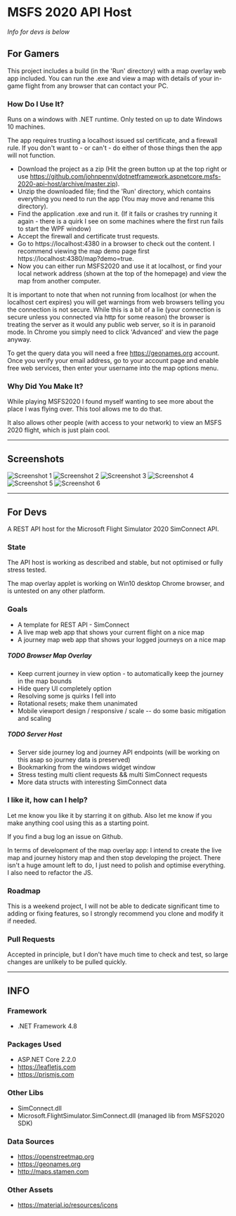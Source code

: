 # MSFS 2020 API Host
*Info for devs is below*

## For Gamers
This project includes a build (in the 'Run' directory) with a map overlay web app included. You can run the .exe and view a map with details of your in-game flight from any browser that can contact your PC.

### How Do I Use It?

Runs on a windows with .NET runtime. Only tested on up to date Windows 10 machines.

The app requires trusting a localhost issued ssl certificate, and a firewall rule. If you don't want to - or can't - do either of those things then the app will not function.

* Download the project as a zip (Hit the green button up at the top right or use https://github.com/johnpenny/dotnetframework.aspnetcore.msfs-2020-api-host/archive/master.zip).
* Unzip the downloaded file; find the 'Run' directory, which contains everything you need to run the app (You may move and rename this directory).
* Find the application .exe and run it. (If it fails or crashes try running it again - there is a quirk I see on some machines where the first run fails to start the WPF window)
* Accept the firewall and certificate trust requests.
* Go to https://localhost:4380 in a browser to check out the content. I recommend viewing the map demo page first https://localhost:4380/map?demo=true.
* Now you can either run MSFS2020 and use it at localhost, or find your local network address (shown at the top of the homepage) and view the map from another computer.

It is important to note that when not running from localhost (or when the localhost cert expires) you will get warnings from web browsers telling you the connection is not secure.
While this is a bit of a lie (your connection is secure unless you connected via http for some reason) the browser is treating the server as it would any public web server, so it is in paranoid mode.
In Chrome you simply need to click 'Advanced' and view the page anyway.

To get the query data you will need a free https://geonames.org account. Once you verify your email address, go to your account page and enable free web services, then enter your username into the map options menu.

### Why Did You Make It?
While playing MSFS2020 I found myself wanting to see more about the place I was flying over. This tool allows me to do that.

It also allows other people (with access to your network) to view an MSFS 2020 flight, which is just plain cool.

---

## Screenshots

![Screenshot 1](../promo/Promo/Screenshots/1.png?raw=true)
![Screenshot 2](../promo/Promo/Screenshots/2.png?raw=true)
![Screenshot 3](../promo/Promo/Screenshots/3.png?raw=true)
![Screenshot 4](../promo/Promo/Screenshots/4.png?raw=true)
![Screenshot 5](../promo/Promo/Screenshots/5.png?raw=true)
![Screenshot 6](../promo/Promo/Screenshots/6.png?raw=true)

---

## For Devs
A REST API host for the Microsoft Flight Simulator 2020 SimConnect API.

### State
The API host is working as described and stable, but not optimised or fully stress tested.

The map overlay applet is working on Win10 desktop Chrome browser, and is untested on any other platform.

### Goals

* A template for REST API - SimConnect
* A live map web app that shows your current flight on a nice map
* A journey map web app that shows your logged journeys on a nice map

##### TODO Browser Map Overlay
* Keep current journey in view option - to automatically keep the journey in the map bounds
* Hide query UI completely option
* Resolving some js quirks I fell into
* Rotational resets; make them unanimated
* Mobile viewport design / responsive / scale -- do some basic mitigation and scaling

##### TODO Server Host
* Server side journey log and journey API endpoints (will be working on this asap so journey data is preserved)
* Bookmarking from the windows widget window
* Stress testing multi client requests && multi SimConnect requests
* More data structs with interesting SimConnect data

### I like it, how can I help?
Let me know you like it by starring it on github. Also let me know if you make anything cool using this as a starting point.

If you find a bug log an issue on Github.

In terms of development of the map overlay app: I intend to create the live map and journey history map and then stop developing the project. There isn't a huge amount left to do, I just need to polish and optimise everything. I also need to refactor the JS.

### Roadmap
This is a weekend project, I will not be able to dedicate significant time to adding or fixing features, so I strongly recommend you clone and modify it if needed.

### Pull Requests
Accepted in principle, but I don't have much time to check and test, so large changes are unlikely to be pulled quickly.

---

## INFO

### Framework
* .NET Framework 4.8

### Packages Used
* ASP.NET Core 2.2.0
* https://leafletjs.com
* https://prismjs.com

### Other Libs
* SimConnect.dll
* Microsoft.FlightSimulator.SimConnect.dll (managed lib from MSFS2020 SDK)

### Data Sources
* https://openstreetmap.org
* https://geonames.org
* http://maps.stamen.com

### Other Assets
* https://material.io/resources/icons
